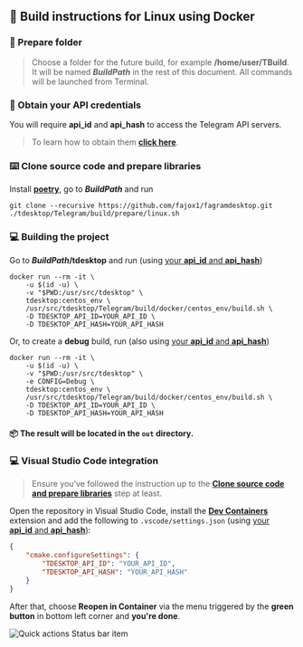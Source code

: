 ## 🐧 Build instructions for Linux using Docker

### 📁 Prepare folder

> Choose a folder for the future build, for example **/home/user/TBuild**. It will be named ***BuildPath*** in the rest of this document. All commands will be launched from Terminal.

### 🔐 Obtain your API credentials

You will require **api_id** and **api_hash** to access the Telegram API servers.
> To learn how to obtain them **[click here][api_credentials]**.

### ⌨️ Clone source code and prepare libraries

Install **[poetry](https://python-poetry.org)**, go to ***BuildPath*** and run

    git clone --recursive https://github.com/fajox1/fagramdesktop.git
    ./tdesktop/Telegram/build/prepare/linux.sh

### 💻 Building the project

Go to ***BuildPath*/tdesktop** and run (using [your **api_id** and **api_hash**](#obtain-your-api-credentials))

    docker run --rm -it \
        -u $(id -u) \
        -v "$PWD:/usr/src/tdesktop" \
        tdesktop:centos_env \
        /usr/src/tdesktop/Telegram/build/docker/centos_env/build.sh \
        -D TDESKTOP_API_ID=YOUR_API_ID \
        -D TDESKTOP_API_HASH=YOUR_API_HASH

Or, to create a **debug** build, run (also using [your **api_id** and **api_hash**](#obtain-your-api-credentials))

    docker run --rm -it \
        -u $(id -u) \
        -v "$PWD:/usr/src/tdesktop" \
        -e CONFIG=Debug \
        tdesktop:centos_env \
        /usr/src/tdesktop/Telegram/build/docker/centos_env/build.sh \
        -D TDESKTOP_API_ID=YOUR_API_ID \
        -D TDESKTOP_API_HASH=YOUR_API_HASH

#### 📦 The result will be located in the `out` directory.

### 💻 Visual Studio Code integration

> Ensure you've followed the instruction up to the **[Clone source code and prepare libraries](https://github.com/fajox1/fagramdesktop/blob/dev/docs/building-linux.md#%EF%B8%8F-clone-source-code-and-prepare-libraries)** step at least.

Open the repository in Visual Studio Code, install the **[Dev Containers](https://marketplace.visualstudio.com/items?itemName=ms-vscode-remote.remote-containers)** extension and add the following to `.vscode/settings.json` (using [your **api_id** and **api_hash**](#obtain-your-api-credentials)):

```json
{
    "cmake.configureSettings": {
        "TDESKTOP_API_ID": "YOUR_API_ID",
        "TDESKTOP_API_HASH": "YOUR_API_HASH"
    }
}
```

After that, choose **Reopen in Container** via the menu triggered by the **green button** in bottom left corner and **you're done**.

![Quick actions Status bar item](https://code.visualstudio.com/assets/docs/devcontainers/containers/remote-dev-status-bar.png)

[api_credentials]: api_credentials.md
